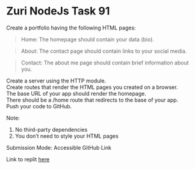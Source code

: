 # Zuri NodeJs Task 91 

Create a portfolio having the following HTML pages:

> Home: The homepage should contain your data (bio).

> About: The contact page should contain links to your social media.

> Contact: The about me page should contain brief information about you.


Create a server using the HTTP module. <br>
Create routes that render the HTML pages you created on a browser. <br>
The base URL of your app should render the homepage. <br>
There should be a /home route that redirects to the base of your app. <br>
Push your code to GitHub.

Note: 
1. No third-party dependencies
2. You don’t need to style your HTML pages
 

Submission Mode: Accessible GitHub Link

Link to replit [here](https://replit.com/@OdebisiidowuSol/Zuri-NodeJs-Task-91#index.js)